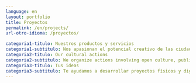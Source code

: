 ```yaml
---
language: en
layout: portfolio
title: Proyectos
permalink: /en/projects/
url-otro-idioma: /proyectos/

categoria1-titulo: Nuestros productos y servicios
categoria1-subtitulo: Nos apasionan el potencial creativo de las ciudades y las nuevas formas de participación
categoria2-titulo: Our cultural actions
categoria2-subtitulo: We organize actions involving open culture, public spaces and xxx always in collaboration (locales) todos los proyectos son locales
categoria3-titulo: Tus ideas
categoria3-subtitulo: Te ayudamos a desarrollar proyectos físicos y digitales combinando diseño, ingeniería y tecnología
---
```

